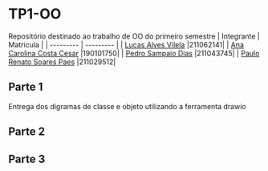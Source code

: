 # TP1-OO
Repositório destinado ao trabalho de OO do primeiro semestre
| Integrante | Matrícula |
| --------- | --------- |
| [Lucas Alves Vilela](https://github.com/Lucas-AV) |211062141|
| [Ana Carolina Costa Cesar](https://github.com/CarolCoCe) |190101750|
| [Pedro Sampaio Dias](https://github.com/PedroSampaioDias) |211043745|
| [Paulo Renato Soares Paes](https://github.com/https://github.com/Lizdtre) |211029512|
## Parte 1
Entrega dos digramas de classe e objeto utilizando a ferramenta drawio
## Parte 2
## Parte 3
